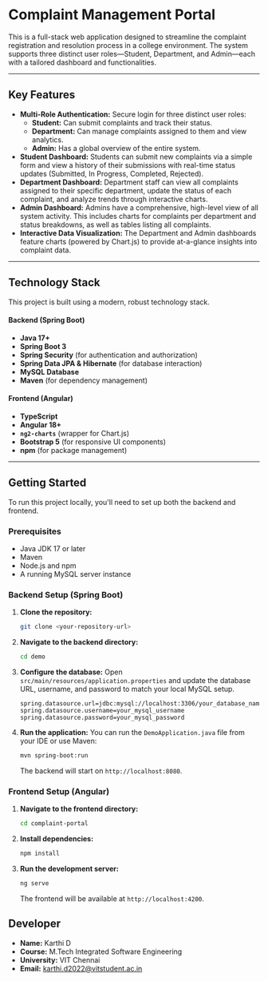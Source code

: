 # Complaint Management Portal

This is a full-stack web application designed to streamline the complaint registration and resolution process in a college environment. The system supports three distinct user roles—Student, Department, and Admin—each with a tailored dashboard and functionalities.

---

## Key Features

- **Multi-Role Authentication:** Secure login for three distinct user roles:
  - **Student:** Can submit complaints and track their status.
  - **Department:** Can manage complaints assigned to them and view analytics.
  - **Admin:** Has a global overview of the entire system.
- **Student Dashboard:** Students can submit new complaints via a simple form and view a history of their submissions with real-time status updates (Submitted, In Progress, Completed, Rejected).
- **Department Dashboard:** Department staff can view all complaints assigned to their specific department, update the status of each complaint, and analyze trends through interactive charts.
- **Admin Dashboard:** Admins have a comprehensive, high-level view of all system activity. This includes charts for complaints per department and status breakdowns, as well as tables listing all complaints.
- **Interactive Data Visualization:** The Department and Admin dashboards feature charts (powered by Chart.js) to provide at-a-glance insights into complaint data.

---

## Technology Stack

This project is built using a modern, robust technology stack.

#### Backend (Spring Boot)
- **Java 17+**
- **Spring Boot 3**
- **Spring Security** (for authentication and authorization)
- **Spring Data JPA & Hibernate** (for database interaction)
- **MySQL Database**
- **Maven** (for dependency management)

#### Frontend (Angular)
- **TypeScript**
- **Angular 18+**
- **`ng2-charts`** (wrapper for Chart.js)
- **Bootstrap 5** (for responsive UI components)
- **npm** (for package management)

---

## Getting Started

To run this project locally, you'll need to set up both the backend and frontend.

### Prerequisites
- Java JDK 17 or later
- Maven
- Node.js and npm
- A running MySQL server instance

### Backend Setup (Spring Boot)

1.  **Clone the repository:**
    ```bash
    git clone <your-repository-url>
    ```
2.  **Navigate to the backend directory:**
    ```bash
    cd demo
    ```
3.  **Configure the database:**
    Open `src/main/resources/application.properties` and update the database URL, username, and password to match your local MySQL setup.
    ```properties
    spring.datasource.url=jdbc:mysql://localhost:3306/your_database_name
    spring.datasource.username=your_mysql_username
    spring.datasource.password=your_mysql_password
    ```
4.  **Run the application:**
    You can run the `DemoApplication.java` file from your IDE or use Maven:
    ```bash
    mvn spring-boot:run
    ```
    The backend will start on `http://localhost:8080`.

### Frontend Setup (Angular)

1.  **Navigate to the frontend directory:**
    ```bash
    cd complaint-portal 
    ```
2.  **Install dependencies:**
    ```bash
    npm install
    ```
3.  **Run the development server:**
    ```bash
    ng serve
    ```
    The frontend will be available at `http://localhost:4200`.


## Developer

- **Name:** Karthi D
- **Course:** M.Tech Integrated Software Engineering
- **University:** VIT Chennai
- **Email:** karthi.d2022@vitstudent.ac.in
